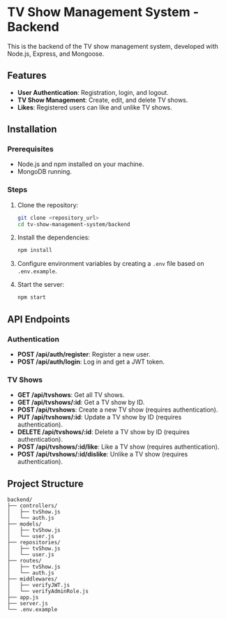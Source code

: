 # TV Show Management System - Backend

This is the backend of the TV show management system, developed with Node.js, Express, and Mongoose.

## Features

- **User Authentication**: Registration, login, and logout.
- **TV Show Management**: Create, edit, and delete TV shows.
- **Likes**: Registered users can like and unlike TV shows.

## Installation

### Prerequisites

- Node.js and npm installed on your machine.
- MongoDB running.

### Steps

1. Clone the repository:

    ```bash
    git clone <repository_url>
    cd tv-show-management-system/backend
    ```

2. Install the dependencies:

    ```bash
    npm install
    ```

3. Configure environment variables by creating a `.env` file based on `.env.example`.

4. Start the server:

    ```bash
    npm start
    ```

## API Endpoints

### Authentication

- **POST /api/auth/register**: Register a new user.
- **POST /api/auth/login**: Log in and get a JWT token.

### TV Shows

- **GET /api/tvshows**: Get all TV shows.
- **GET /api/tvshows/:id**: Get a TV show by ID.
- **POST /api/tvshows**: Create a new TV show (requires authentication).
- **PUT /api/tvshows/:id**: Update a TV show by ID (requires authentication).
- **DELETE /api/tvshows/:id**: Delete a TV show by ID (requires authentication).
- **POST /api/tvshows/:id/like**: Like a TV show (requires authentication).
- **POST /api/tvshows/:id/dislike**: Unlike a TV show (requires authentication).

## Project Structure

```plaintext
backend/
├── controllers/
│   ├── tvShow.js
│   └── auth.js
├── models/
│   ├── tvShow.js
│   └── user.js
├── repositories/
│   ├── tvShow.js
│   └── user.js
├── routes/
│   ├── tvShow.js
│   └── auth.js
├── middlewares/
│   ├── verifyJWT.js
│   └── verifyAdminRole.js
├── app.js
├── server.js
└── .env.example